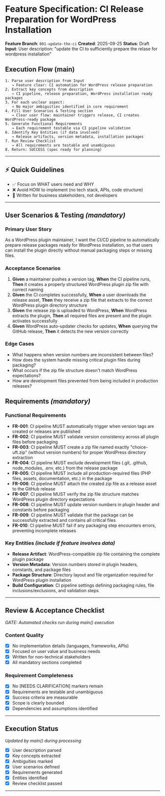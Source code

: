 # Feature Specification: CI Release Preparation for WordPress Installation

**Feature Branch**: `001-update-the-ci`
**Created**: 2025-09-25
**Status**: Draft
**Input**: User description: "update the CI to sufficiently prepare the relase for wordpress installation"

## Execution Flow (main)
```
1. Parse user description from Input
   → Feature clear: CI automation for WordPress release preparation
2. Extract key concepts from description
   → CI pipeline, release preparation, WordPress installation ready packages
3. For each unclear aspect:
   → No major ambiguities identified in core requirement
4. Fill User Scenarios & Testing section
   → Clear user flow: maintainer triggers release, CI creates WordPress-ready package
5. Generate Functional Requirements
   → Each requirement testable via CI pipeline validation
6. Identify Key Entities (if data involved)
   → Release artifacts, version metadata, installation packages
7. Run Review Checklist
   → All requirements are testable and unambiguous
8. Return: SUCCESS (spec ready for planning)
```

---

## ⚡ Quick Guidelines
- ✅ Focus on WHAT users need and WHY
- ❌ Avoid HOW to implement (no tech stack, APIs, code structure)
- 👥 Written for business stakeholders, not developers

---

## User Scenarios & Testing *(mandatory)*

### Primary User Story
As a WordPress plugin maintainer, I want the CI/CD pipeline to automatically prepare release packages ready for WordPress installation, so that users can install the plugin directly without manual packaging steps or missing files.

### Acceptance Scenarios
1. **Given** a maintainer pushes a version tag, **When** the CI pipeline runs, **Then** it creates a properly structured WordPress plugin zip file with correct naming
2. **Given** the CI completes successfully, **When** a user downloads the release asset, **Then** they receive a zip file that extracts to the correct WordPress plugin directory structure
3. **Given** the release zip is uploaded to WordPress, **When** WordPress extracts the plugin, **Then** all required files are present and the plugin activates successfully
4. **Given** WordPress auto-updater checks for updates, **When** querying the GitHub release, **Then** it detects the new version correctly

### Edge Cases
- What happens when version numbers are inconsistent between files?
- How does the system handle missing critical plugin files during packaging?
- What occurs if the zip file structure doesn't match WordPress expectations?
- How are development files prevented from being included in production releases?

## Requirements *(mandatory)*

### Functional Requirements
- **FR-001**: CI pipeline MUST automatically trigger when version tags are created or releases are published
- **FR-002**: CI pipeline MUST validate version consistency across all plugin files before packaging
- **FR-003**: CI pipeline MUST create a zip file named exactly "choice-uft.zip" (without version numbers) for proper WordPress directory extraction
- **FR-004**: CI pipeline MUST exclude development files (.git, .github, node_modules, .env, etc.) from the release package
- **FR-005**: CI pipeline MUST include all production-required files (PHP files, assets, documentation, etc.) in the package
- **FR-006**: CI pipeline MUST attach the created zip file as a release asset to the GitHub release
- **FR-007**: CI pipeline MUST verify the zip file structure matches WordPress plugin directory expectations
- **FR-008**: CI pipeline MUST update version numbers in plugin header and constants before packaging
- **FR-009**: CI pipeline MUST validate that the package can be successfully extracted and contains all critical files
- **FR-010**: CI pipeline MUST fail if any packaging step encounters errors, preventing incomplete releases

### Key Entities *(include if feature involves data)*
- **Release Artifact**: WordPress-compatible zip file containing the complete plugin package
- **Version Metadata**: Version numbers stored in plugin headers, constants, and package files
- **Package Structure**: Directory layout and file organization required for WordPress plugin installation
- **Build Configuration**: CI pipeline settings defining packaging rules, file inclusions/exclusions, and validation steps

---

## Review & Acceptance Checklist
*GATE: Automated checks run during main() execution*

### Content Quality
- [x] No implementation details (languages, frameworks, APIs)
- [x] Focused on user value and business needs
- [x] Written for non-technical stakeholders
- [x] All mandatory sections completed

### Requirement Completeness
- [x] No [NEEDS CLARIFICATION] markers remain
- [x] Requirements are testable and unambiguous
- [x] Success criteria are measurable
- [x] Scope is clearly bounded
- [x] Dependencies and assumptions identified

---

## Execution Status
*Updated by main() during processing*

- [x] User description parsed
- [x] Key concepts extracted
- [x] Ambiguities marked
- [x] User scenarios defined
- [x] Requirements generated
- [x] Entities identified
- [x] Review checklist passed

---
